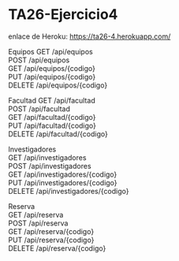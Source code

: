 # TA26-Ejercicio4

enlace de Heroku: https://ta26-4.herokuapp.com/  

Equipos 
GET /api/equipos   
POST /api/equipos    
GET /api/equipos/{codigo}  
PUT /api/equipos/{codigo}  
DELETE /api/equipos/{codigo}  

Facultad
GET /api/facultad  
POST /api/facultad  
GET /api/facultad/{codigo}   
PUT /api/facultad/{codigo}  
DELETE /api/facultad/{codigo}  

Investigadores  
GET /api/investigadores  
POST /api/investigadores  
GET /api/investigadores/{codigo}  
PUT /api/investigadores/{codigo}  
DELETE /api/investigadores/{codigo}  

Reserva  
GET /api/reserva  
POST /api/reserva  
GET /api/reserva/{codigo}  
PUT /api/reserva/{codigo}  
DELETE /api/reserva/{codigo}  
